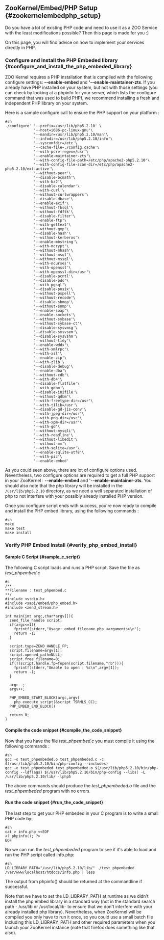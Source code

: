 ## ZooKernel/Embed/PHP Setup {#zookernelembedphp_setup}

Do you have a lot of existing PHP code and need to use it as a ZOO
Service with the least modifications possible? Then this page is made
for you :)

On this page, you will find advice on how to implement your services
directly in PHP.

### Configure and Install the PHP Embeded library {#configure_and_install_the_php_embeded_library}

ZOO Kernel requires a PHP installation that is compiled with the
following configure settings: **\--enable-embed** and
**\'\--enable-maintainer-zts**. If you already have PHP installed on
your system, but not with those settings (you can check by looking at a
phpinfo for your server, which lists the configure command that was used
to build PHP), we recommend installing a fresh and independent PHP
library on your system.

Here is a sample configure call to ensure the PHP support on your
platform :

    #sh
    ./configure' '--prefix=/usr/lib/php5.2.10' \
                 '--host=i686-pc-linux-gnu'\
                 '--mandir=/usr/lib/php5.2.10/man'\
                 '--infodir=/usr/lib/php5.2.10/info'\
                 '--sysconfdir=/etc'\
                 '--cache-file=./config.cache'\
                 '--with-pcre-regex=/usr'\
                 '--enable-maintainer-zts'\
                 '--with-config-file-path=/etc/php/apache2-php5.2.10'\
                 '--with-config-file-scan-dir=/etc/php/apache2-php5.2.10/ext-active'\
                 '--without-pear'\
                 '--disable-bcmath'\
                 '--with-bz2'\
                 '--disable-calendar'\
                 '--with-curl'\
                 '--without-curlwrappers'\
                 '--disable-dbase'\
                 '--enable-exif'\
                 '--without-fbsql'\
                 '--without-fdftk'\
                 '--disable-filter'\
                 '--enable-ftp'\
                 '--with-gettext'\
                 '--without-gmp'\
                 '--disable-hash'\
                 '--without-kerberos'\
                 '--enable-mbstring'\
                 '--with-mcrypt'\
                 '--without-mhash'\
                 '--without-msql'\
                 '--without-mssql'\
                 '--with-ncurses'\
                 '--with-openssl'\
                 '--with-openssl-dir=/usr'\
                 '--disable-pcntl'\
                 '--disable-pdo'\
                 '--with-pgsql'\
                 '--disable-posix'\
                 '--without-pspell'\
                 '--without-recode'\
                 '--disable-shmop'\
                 '--without-snmp'\
                 '--enable-soap'\
                 '--enable-sockets'\
                 '--without-sybase'\
                 '--without-sybase-ct'\
                 '--disable-sysvmsg'\
                 '--disable-sysvsem'\
                 '--disable-sysvshm'\
                 '--without-tidy'\
                 '--enable-wddx'\
                 '--with-xmlrpc'\
                 '--with-xsl'\
                 '--enable-zip'\
                 '--with-zlib'\
                 '--disable-debug'\
                 '--enable-dba'\
                 '--without-cdb'\
                 '--with-db4'\
                 '--disable-flatfile'\
                 '--with-gdbm'\
                 '--disable-inifile'\
                 '--without-qdbm'\
                 '--with-freetype-dir=/usr'\
                 '--with-t1lib=/usr'\
                 '--disable-gd-jis-conv'\
                 '--with-jpeg-dir=/usr'\
                 '--with-png-dir=/usr'\
                 '--with-xpm-dir=/usr'\
                 '--with-gd'\
                 '--without-mysqli'\
                 '--with-readline'\
                 '--without-libedit'\
                 '--without-mm'\
                 '--with-sqlite=/usr'\
                 '--enable-sqlite-utf8'\
                 '--with-pic'\
                 '--enable-embed'

As you could seen above, there are lot of configure options used.
Nevertheless, two configure options are required to get a full PHP
support in your ZooKernel : **\--enable-embed** and
**\'\--enable-maintainer-zts**. You should also note that the php
library will be installed in the `/usr/lib/php5.2.10` directory, as we
need a well separated installation of php to not interfere with your
possibly already installed PHP version.

Once you configure script ends with success, you\'re now ready to
compile and install the PHP embed library, using the following commands
:

    #sh
    make 
    make test
    make install

### Verify PHP Embed Install {#verify_php_embed_install}

#### Sample C Script {#sample_c_script}

The following C script loads and runs a PHP script. Save the file as
*test_phpembed.c*

    #c
    /**
    **Filename : test_phpembed.c
    **/ 
    #include <stdio.h>
    #include <sapi/embed/php_embed.h>
    #include <zend_stream.h>

    int main(int argc,char*argv[]){
      zend_file_handle script;
      if(argc<=1){
        fprintf(stderr,"Usage: embed filename.php <arguments>\n");
        return -1;
      }

      script.type=ZEND_HANDLE_FP;
      script.filename=argv[1];
      script.opened_path=NULL;
      script.free_filename=0;
      if(!(script.handle.fp=fopen(script.filename,"rb"))){
        fprintf(stderr,"Unable to open : %s\n",argv[1]);
        return -1;
      }
      
      argc--;
      argv++;

      PHP_EMBED_START_BLOCK(argc,argv)
        php_execute_script(&script TSRMLS_CC);
      PHP_EMBED_END_BLOCK()

      return 0;
    }

#### Compile the code snippet {#compile_the_code_snippet}

Now that you have the file *test_phpembed.c* you must compile it using
the following commands :

    #sh
    gcc -o test_phpembeded.o test_phpembeded.c -c $(/usr/lib/php5.2.10/bin/php-config --includes)
    gcc -o test_phpembeded test_phpembeded.o $(/usr/lib/php5.2.10/bin/php-config --ldflags) $(/usr/lib/php5.2.10/bin/php-config --libs) -L /usr/lib/php5.2.10/lib/ -lphp5

The above commands should produce the *test_phpembeded.o* file and the
*test_phpembeded* program with no errors.

#### Run the code snippet {#run_the_code_snippet}

The last step to get your PHP embeded in your C program is to write a
small PHP code by:

    #sh
    cat > info.php <<EOF
    <? phpinfo(); ?>
    EOF

No we can run the *test_phpembeded* program to see if it\'s able to load
and run the PHP script called info.php:

    #sh
    LD_LIBRARY_PATH="/usr/lib/php5.2.10/lib/" ./test_phpembeded /var/www/localhost/htdocs/info.php | less

The output from phpinfo() should be returned at the commandline if
successful.

Note that we have to set the LD_LIBRARY_PATH at runtime as we didn\'t
install the php embed library in a standard way (not in the standard
search path - /usr/lib or /usr/local/lib- to ensure that we don\'t
interfere with your already installed php library). Nevertheless, when
ZooKernel will be compiled you only have to run it once, so you could
use a small batch file including this LD_LIBRARY_PATH and other required
parameters when you launch your ZooKernel instance (note that firefox
does something like that also).
